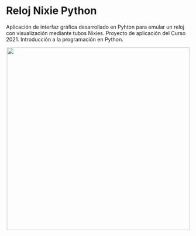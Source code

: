 # Reloj Nixie Python
Aplicación de interfaz gráfica desarrollado en Pyhton para emular un reloj con visualización mediante tubos Nixies.
Proyecto de aplicación del Curso 2021. Introducción a la programación en Python.

<p align="center">
 <img width="500" height="500" src="https://user-images.githubusercontent.com/17394658/132966635-6b73afd1-557a-40ef-9820-97293591807c.jpg">
</p>
